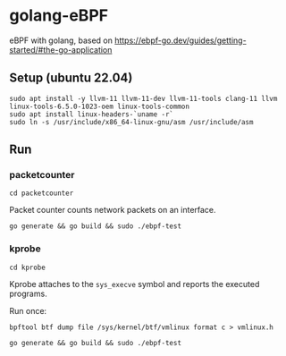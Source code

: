 # golang-eBPF

eBPF with golang, based on https://ebpf-go.dev/guides/getting-started/#the-go-application

## Setup (ubuntu 22.04)

```
sudo apt install -y llvm-11 llvm-11-dev llvm-11-tools clang-11 llvm linux-tools-6.5.0-1023-oem linux-tools-common 
sudo apt install linux-headers-`uname -r`
sudo ln -s /usr/include/x86_64-linux-gnu/asm /usr/include/asm
```

## Run

### packetcounter

```
cd packetcounter
```

Packet counter counts network packets on an interface.

```
go generate && go build && sudo ./ebpf-test
```

### kprobe

```
cd kprobe
```

Kprobe attaches to the `sys_execve` symbol and reports the executed programs.

Run once:

```
bpftool btf dump file /sys/kernel/btf/vmlinux format c > vmlinux.h
```


```
go generate && go build && sudo ./ebpf-test
```